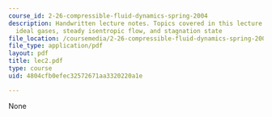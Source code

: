 ```yaml
---
course_id: 2-26-compressible-fluid-dynamics-spring-2004
description: Handwritten lecture notes. Topics covered in this lecture include thermo,
  ideal gases, steady isentropic flow, and stagnation state
file_location: /coursemedia/2-26-compressible-fluid-dynamics-spring-2004/4804cfb0efec32572671aa3320220a1e_lec2.pdf
file_type: application/pdf
layout: pdf
title: lec2.pdf
type: course
uid: 4804cfb0efec32572671aa3320220a1e

---
```

None